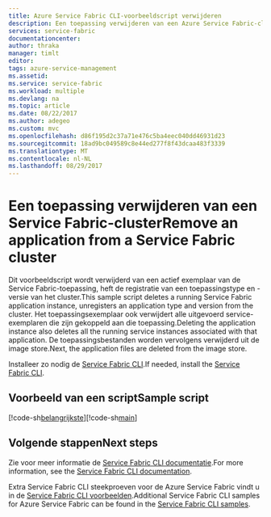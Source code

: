 ```yaml
---
title: Azure Service Fabric CLI-voorbeeldscript verwijderen
description: Een toepassing verwijderen van een Azure Service Fabric-cluster met de Azure Service Fabric-CLI
services: service-fabric
documentationcenter: 
author: thraka
manager: timlt
editor: 
tags: azure-service-management
ms.assetid: 
ms.service: service-fabric
ms.workload: multiple
ms.devlang: na
ms.topic: article
ms.date: 08/22/2017
ms.author: adegeo
ms.custom: mvc
ms.openlocfilehash: d86f195d2c37a71e476c5ba4eec040dd46931d23
ms.sourcegitcommit: 18ad9bc049589c8e44ed277f8f43dcaa483f3339
ms.translationtype: MT
ms.contentlocale: nl-NL
ms.lasthandoff: 08/29/2017
---
```

# <a name="remove-an-application-from-a-service-fabric-cluster"></a><span data-ttu-id="9b447-103">Een toepassing verwijderen van een Service Fabric-cluster</span><span class="sxs-lookup"><span data-stu-id="9b447-103">Remove an application from a Service Fabric cluster</span></span>

<span data-ttu-id="9b447-104">Dit voorbeeldscript wordt verwijderd van een actief exemplaar van de Service Fabric-toepassing, heft de registratie van een toepassingstype en -versie van het cluster.</span><span class="sxs-lookup"><span data-stu-id="9b447-104">This sample script deletes a running Service Fabric application instance, unregisters an application type and version from the cluster.</span></span>  <span data-ttu-id="9b447-105">Het toepassingsexemplaar ook verwijdert alle uitgevoerd service-exemplaren die zijn gekoppeld aan die toepassing.</span><span class="sxs-lookup"><span data-stu-id="9b447-105">Deleting the application instance also deletes all the running service instances associated with that application.</span></span> <span data-ttu-id="9b447-106">De toepassingsbestanden worden vervolgens verwijderd uit de image store.</span><span class="sxs-lookup"><span data-stu-id="9b447-106">Next, the application files are deleted from the image store.</span></span> 

<span data-ttu-id="9b447-107">Installeer zo nodig de [Service Fabric CLI](../service-fabric-cli.md).</span><span class="sxs-lookup"><span data-stu-id="9b447-107">If needed, install the [Service Fabric CLI](../service-fabric-cli.md).</span></span>

## <a name="sample-script"></a><span data-ttu-id="9b447-108">Voorbeeld van een script</span><span class="sxs-lookup"><span data-stu-id="9b447-108">Sample script</span></span>

<span data-ttu-id="9b447-109">[!code-sh[belangrijkste](../../../cli_scripts/service-fabric/remove-application/remove-application.sh "een toepassing verwijderen uit een cluster")]</span><span class="sxs-lookup"><span data-stu-id="9b447-109">[!code-sh[main](../../../cli_scripts/service-fabric/remove-application/remove-application.sh "Remove an application from a cluster")]</span></span>

## <a name="next-steps"></a><span data-ttu-id="9b447-110">Volgende stappen</span><span class="sxs-lookup"><span data-stu-id="9b447-110">Next steps</span></span>

<span data-ttu-id="9b447-111">Zie voor meer informatie de [Service Fabric CLI documentatie](../service-fabric-cli.md).</span><span class="sxs-lookup"><span data-stu-id="9b447-111">For more information, see the [Service Fabric CLI documentation](../service-fabric-cli.md).</span></span>

<span data-ttu-id="9b447-112">Extra Service Fabric CLI steekproeven voor de Azure Service Fabric vindt u in de [Service Fabric CLI voorbeelden](../samples-cli.md).</span><span class="sxs-lookup"><span data-stu-id="9b447-112">Additional Service Fabric CLI samples for Azure Service Fabric can be found in the [Service Fabric CLI samples](../samples-cli.md).</span></span>
